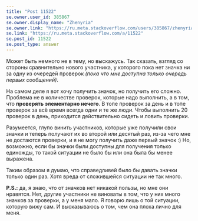 ```yaml
---
title: "Post 11522"
se.owner.user_id: 385867
se.owner.display_name: "Zhenyria"
se.owner.link: "https://ru.meta.stackoverflow.com/users/385867/zhenyria"
se.link: "https://ru.meta.stackoverflow.com/a/11522"
se.post_id: 11522
se.post_type: answer
---
```

<p>Может быть немного не в тему, но выскажусь. Так сказать, взгляд со стороны сравнительно нового участника, у которого пока нет значка ни за одну из очередей проверок <em>(пока что мне доступна только очередь первых сообщений)</em>.</p>
<p>На самом деле я вот хочу получить значок, но получить его сложно. Проблема не в количестве проверок, которые надо выполнить, а в том, что <strong>проверять элементарно нечего</strong>. В топе проверок за день и в топе проверок за всё время всегда одни и те же люди. Чтобы выполнить 20 проверок в день, приходится действительно сидеть и ловить проверки.</p>
<p>Разумеется, глупо винить участников, которые уже получили свои значки и теперь получают их во второй или десятый раз, из-за чего мне не достаются проверки, и я не могу получить даже первый значок :) Но, возможно, если бы значки были доступны для получения только единожды, то такой ситуации не было бы или она была бы менее выражена.</p>
<p>Таким образом я думаю, что справедливей было бы давать значки только один раз. Хотя вреда от сложившейся ситуации не так много.</p>
<p><strong>P.S.:</strong> да, я знаю, что от значков нет никакой пользы, но мне они нравятся. Нет, другие участники не виноваты в том, что у них много значков за проверки, а у меня мало. Я говорю лишь о той ситуации, которую вижу сам. И высказываюсь о том, чем она плоха лично для меня.</p>
